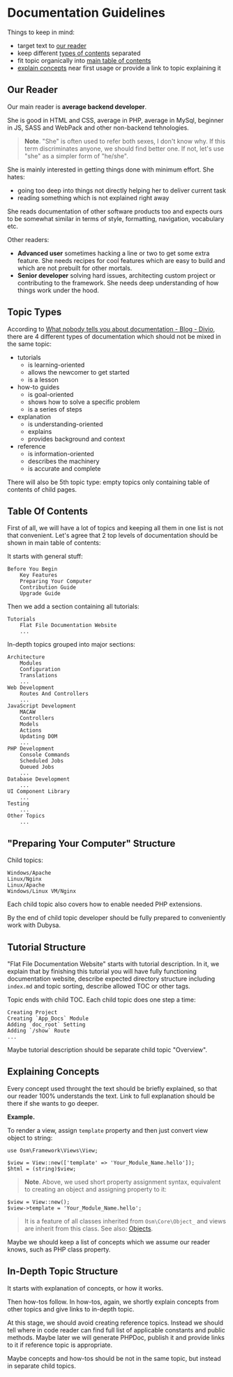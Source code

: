 # Documentation Guidelines #

Things to keep in mind:

* target text to [our reader](#our-reader)
* keep different [types of contents](#topic-types) separated
* fit topic organically into [main table of contents](#table-of-contents)
* [explain concepts](#explaining-concepts) near first usage or provide a link to topic explaining it

## Our Reader ##

Our main reader is **average backend developer**.

She is good in HTML and CSS, average in PHP, average in MySql, beginner in JS, SASS and WebPack and other non-backend tehnologies.

> **Note**. "She" is often used to refer both sexes, I don't know why. If this term discriminates anyone, we should find better one. If not, let's use "she" as a simpler form of "he/she".

She is mainly interested in getting things done with minimum effort. She hates:

* going too deep into things not directly helping her to deliver current task
* reading something which is not explained right away

She reads documentation of other software products too and expects ours to be somewhat similar in terms of style, formatting, navigation, vocabulary etc.

Other readers:

* **Advanced user** sometimes hacking a line or two to get some extra feature. She needs recipes for cool features which are easy to build and which are not prebuilt for other mortals.
* **Senior developer** solving hard issues, architecting custom project or contributing to the framework. She needs deep understanding of how things work under the hood.

## Topic Types ##

According to [What nobody tells you about documentation - Blog - Divio](https://www.divio.com/blog/documentation/), there are 4 different types of documentation which should not be mixed in the same topic:

* tutorials
    * is learning-oriented
    * allows the newcomer to get started
    * is a lesson
* how-to guides
    * is goal-oriented
    * shows how to solve a specific problem
    * is a series of steps
* explanation
    * is understanding-oriented
    * explains
    * provides background and context
* reference
    * is information-oriented
    * describes the machinery
    * is accurate and complete

There will also be 5th topic type: empty topics only containing table of contents of child pages.

## Table Of Contents ##

First of all, we will have a lot of topics and keeping all them in one list is not that convenient. Let's agree that 2 top levels of documentation should be shown in main table of contents:

It starts with general stuff:

    Before You Begin
        Key Features
        Preparing Your Computer
        Contribution Guide
        Upgrade Guide

Then we add a section containing all tutorials:

    Tutorials
        Flat File Documentation Website
        ...

In-depth topics grouped into major sections:

    Architecture
        Modules
        Configuration
        Translations
        ...
    Web Development
        Routes And Controllers
        ...
    JavaScript Development
        MACAW
        Controllers
        Models
        Actions
        Updating DOM
        ...
    PHP Development
        Console Commands
        Scheduled Jobs
        Queued Jobs
        ...
    Database Development
        ...
    UI Component Library
        ...
    Testing
        ...
    Other Topics
        ...

## "Preparing Your Computer" Structure ##

Child topics:

    Windows/Apache
    Linux/Nginx
    Linux/Apache
    Windows/Linux VM/Nginx

Each child topic also covers how to enable needed PHP extensions.

By the end of child topic developer should be fully prepared to conveniently work with Dubysa.

## Tutorial Structure ##

"Flat File Documentation Website" starts with tutorial description. In it, we explain that by finishing this tutorial you will have fully functioning documentation website, describe expected directory structure including `index.md` and topic sorting, describe allowed TOC or other tags.

Topic ends with child TOC. Each child topic does one step a time:

    Creating Project
    Creating `App_Docs` Module
    Adding `doc_root` Setting
    Adding `/show` Route
    ...

Maybe tutorial description should be separate child topic "Overview".

## Explaining Concepts ##

Every concept used throught the text should be briefly explained, so that our reader 100% understands the text. Link to full explanation should be there if she wants to go deeper.

**Example.**

To render a view, assign `template` property and then just convert view object to string:

    use Osm\Framework\Views\View;

    $view = View::new(['template' => 'Your_Module_Name.hello']);
    $html = (string)$view;

> **Note**. Above, we used short property assignment syntax, equivalent to creating an object and assigning property to it:
>
    $view = View::new();
    $view->template = 'Your_Module_Name.hello';

>It is a feature of all classes inherited from `Osm\Core\Object_` and views are inherit from this class. See also: [Objects](#).

Maybe we should keep a list of concepts which we assume our reader knows, such as PHP class property.

## In-Depth Topic Structure ##

It starts with explanation of concepts, or how it works.

Then how-tos follow. In how-tos, again, we shortly explain concepts from other topics and give links to in-depth topic.

At this stage, we should avoid creating reference topics. Instead we should tell where in code reader can find full list of applicable constants and public methods. Maybe later we will generate PHPDoc, publish it and provide links to it if reference topic is appropriate.

Maybe concepts and how-tos should be not in the same topic, but instead in separate child topics.

